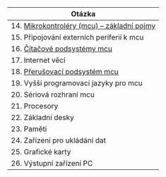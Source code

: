 | Otázka                                                     |
| ---------------------------------------------------------- |
| 14. [Mikrokontroléry (mcu) – základní pojmy](./MIT/MCU.md) |
| 15. Připojování externích periferií k mcu                  |
| 16. [Čítačové podsystémy mcu](./MIT/Citace.md)             |
| 17. Internet věcí                                          |
| 18. [Přerušovací podsystém mcu](./MIT/Preruseni.md)        |
| 19. Vyšší programovací jazyky pro mcu                      |
| 20. Sériová rozhraní mcu                                   |
| 21. Procesory                                              |
| 22. Základní desky                                         |
| 23. Paměti                                                 |
| 24. Zařízení pro ukládání dat                              |
| 25. Grafické karty                                         |
| 26. Výstupní zařízení PC                                   |
